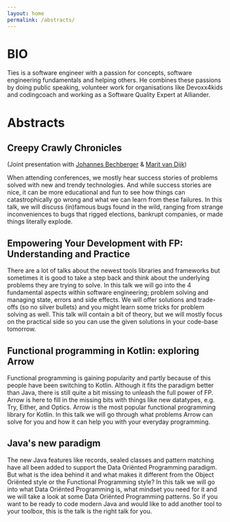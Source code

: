 ```yaml
---
layout: home
permalink: /abstracts/
---
```


# BIO

Ties is a software engineer with a passion for concepts, software engineering fundamentals and helping others.
He combines these passions by doing public speaking, volunteer work for organisations like Devoxx4kids and codingcoach and working as a Software Quality Expert at Alliander.

# Abstracts


## Creepy Crawly Chronicles

(Joint presentation with <a href="https://mostlynerdless.de/">Johannes Bechberger</a> & <a href="https://maritvandijk.com/">Marit van Dijk</a>)

When attending conferences, we mostly hear success stories of problems solved with new and trendy technologies. And while success stories are nice, it can be more educational and fun to see how things can catastrophically go wrong and what we can learn from these failures.
In this talk, we will discuss (in)famous bugs found in the wild, ranging from strange inconveniences to bugs that rigged elections, bankrupt companies, or made things literally explode.

## Empowering Your Development with FP: Understanding and Practice

There are a lot of talks about the newest tools libraries and frameworks but sometimes it is good to take a step back and think about the underlying problems they are trying to solve. In this talk we will go into the 4 fundamental aspects within software engineering; problem solving and managing state, errors and side effects. We will offer solutions and trade-offs (so no silver bullets) and you might learn some tricks for problem solving as well. This talk will contain a bit of theory, but we will mostly focus on the practical side so you can use the given solutions in your code-base tomorrow.

## Functional programming in Kotlin: exploring Arrow

Functional programming is gaining popularity and partly because of this people have been switching to Kotlin.
Although it fits the paradigm better than Java, there is still quite a bit missing to unleash the full power of FP.
Arrow is here to fill in the missing bits with things like new datatypes, e.g. Try, Either, and Optics. Arrow is the most popular functional programming library for Kotlin.
In this talk we will go through what problems Arrow can solve for you and how it can help you with your everyday programming.

## Java's new paradigm

The new Java features like records, sealed classes and pattern matching have all been added to support the Data Oriënted Programming paradigm.
But what is the idea behind it and what makes it different from the Object Oriënted style or the Functional Programming style?
In this talk we will go into what Data Oriënted Programming is, what mindset you need for it and we will take a look at some Data Oriënted Programming patterns.
So if you want to be ready to code modern Java and would like to add another tool to your toolbox, this is the talk is the right talk for you.